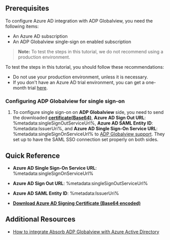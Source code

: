 ## Prerequisites

To configure Azure AD integration with ADP Globalview, you need the following items:

- An Azure AD subscription
- An ADP Globalview single-sign on enabled subscription

> **Note:**
> To test the steps in this tutorial, we do not recommend using a production environment.

To test the steps in this tutorial, you should follow these recommendations:

- Do not use your production environment, unless it is necessary.
- If you don't have an Azure AD trial environment, you can get a one-month trial [here](https://azure.microsoft.com/pricing/free-trial/).

### Configuring ADP Globalview for single sign-on

1. To configure single sign-on on **ADP Globalview** side, you need to send the downloaded **[certificate(Base64)](%metadata:certificateDownloadBase64Url%)**, **Azure AD Sign Out URL**: %metadata:singleSignOutServiceUrl%, **Azure AD SAML Entity ID**: %metadata:IssuerUri%, and **Azure AD Single Sign-On Service URL**: %metadata:singleSignOnServiceUrl% to [ADP Globalview support](https://www.adp.com/contact-us/overview.aspx). They set up to have the SAML SSO connection set properly on both sides.

## Quick Reference

* **Azure AD Single Sign-On Service URL**: %metadata:singleSignOnServiceUrl%

* **Azure AD Sign Out URL**: %metadata:singleSignOutServiceUrl%

* **Azure AD SAML Entity ID**: %metadata:IssuerUri%

* **[Download Azure AD Signing Certificate (Base64 encoded)](%metadata:certificateDownloadBase64Url%)**

 
## Additional Resources

* [How to integrate Absorb ADP Globalview with Azure Active Directory](https://docs.microsoft.com/azure/active-directory/active-directory-saas-adglobalview-tutorial)
